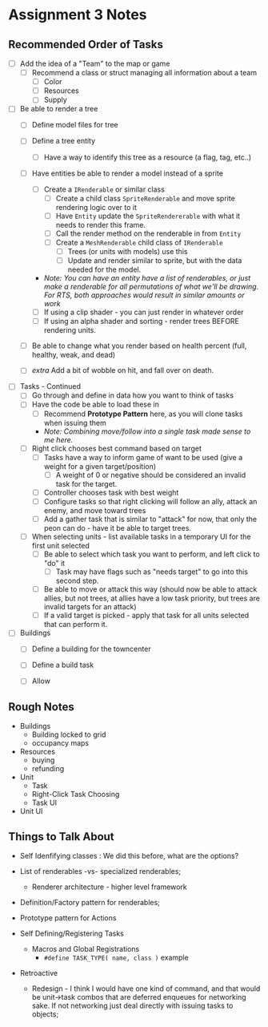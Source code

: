 Assignment 3 Notes
=======

## Recommended Order of Tasks

- [ ] Add the idea of a "Team" to the map or game
    - [ ] Recommend a class or struct managing all information about a team
       - [ ] Color
       - [ ] Resources
       - [ ] Supply
- [ ] Be able to render a tree
    - [ ] Define model files for tree
    - [ ] Define a tree entity
        - [ ] Have a way to identify this tree as a resource (a flag, tag, etc..)
    - [ ] Have entities be able to render a model instead of a sprite
        - [ ] Create a `IRenderable` or similar class
            - [ ] Create a child class `SpriteRenderable` and move sprite rendering logic over to it
            - [ ] Have `Entity` update the `SpriteRendererable` with what it needs to render this frame. 
            - [ ] Call the render method on the renderable in from `Entity`
            - [ ] Create a `MeshRenderable` child class of `IRenderable`
                - [ ] Trees (or units with models) use this
                - [ ] Update and render similar to sprite, but with the data needed for the model. 
        - *Note: You can have an entity have a list of renderables, or just make a renderable 
           for all permutations of what we'll be drawing.  For RTS, both approaches would result in 
           similar amounts or work* 

        - [ ] If using a clip shader - you can just render in whatever order
        - [ ] If using an alpha shader and sorting - render trees BEFORE rendering units.
    - [ ] Be able to change what you render based on health percent (full, healthy, weak, and dead)
    - [ ] *extra* Add a bit of wobble on hit, and fall over on death. 
- [ ] Tasks - Continued
    - [ ] Go through and define in data how you want to think of tasks
    - [ ] Have the code be able to load these in
        - [ ] Recommend **Prototype Pattern** here, as you will clone tasks when issuing them
        - *Note: Combining move/follow into a single task made sense to me here.*
    - [ ] Right click chooses best command based on target
        - [ ] Tasks have a way to inform game of want to be used (give a weight for a given target/position)
            - [ ] A weight of 0 or negative should be considered an invalid task for the target.
        - [ ] Controller chooses task with best weight
        - [ ] Configure tasks so that right clicking will follow an ally, attack an enemy, and move toward trees
        - [ ] Add a gather task that is similar to "attack" for now, that only the peon can do - have it be able to target trees.
    - [ ] When selecting units - list available tasks in a temporary UI for the first unit selected
        - [ ] Be able to select which task you want to perform, and left click to "do" it
            - [ ] Task may have flags such as "needs target" to go into this second step.  
        - [ ] Be able to move or attack this way (should now be able to attack allies, but not trees, at allies have a low task priority, but trees are invalid targets for an attack)
        - [ ] If a valid target is picked - apply that task for all units selected that can perform it.
- [ ] Buildings
    - [ ] Define a building for the towncenter
    - [ ] Define a build task 
    - [ ] Allow 




## Rough Notes
- Buildings
  - Building locked to grid
  - occupancy maps
- Resources
  - buying
  - refunding
- Unit
  - Task
  - Right-Click Task Choosing
  - Task UI
- Unit UI

## Things to Talk About
- Self Idenfifying classes : We did this before, what are the options?
- List of renderables -vs- specialized renderables; 
  - Renderer architecture - higher level framework 
- Definition/Factory pattern for renderables; 
- Prototype pattern for Actions
- Self Defining/Registering Tasks
  - Macros and Global Registrations
    - `#define TASK_TYPE( name, class )` example


- Retroactive
  - Redesign - I think I would have one kind of command, and that would be unit->task combos that are deferred enqueues for networking sake.  If not networking just deal directly with issuing tasks to objects; 